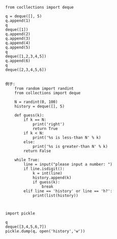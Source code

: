     from cocllections import deque
    
    q = deque([], 5)
    q.append(1)
    q
    deque([1])
    q.append(2)
    q.append(3)
    q.append(4)
    q.append(5)
    q
    deque([1,2,3,4,5])
    q.append(6)
    q
    deque([2,3,4,5,6])
    
    
    例子:
        from random import randint
        from collections import deque
        
        N = randint(0, 100)
        history = deque([], 5)
        
        def guess(k):
            if k == N:
                print('right')
                return True
            if k < N:
                print('%s is less-than N' % k)
            else:
                print('%s is greater-than N' % k)
            return False
            
        while True:
            line = input("please input a number: ")
            if line.isdigit():
                k = int(line)
                history.append(k)
                if guess(k):
                    break
            elif line == 'history' or line == 'h?':
                print(list(history))
                
                
    
    import pickle
    
    q 
    deque([3,4,5,6,7])
    pickle.dump(q, open('history','w'))
    
    
    
    